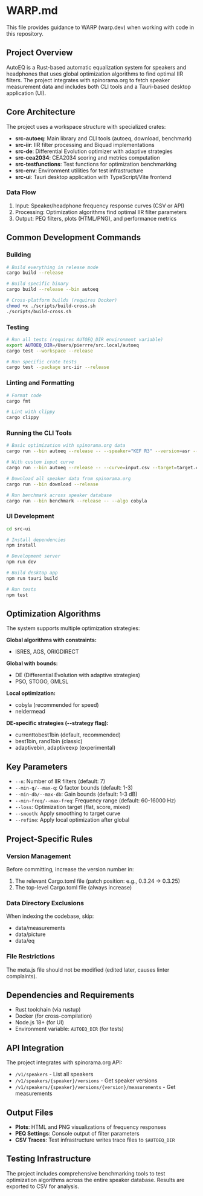 # WARP.md

This file provides guidance to WARP (warp.dev) when working with code in this repository.

## Project Overview

AutoEQ is a Rust-based automatic equalization system for speakers and headphones that uses global optimization algorithms to find optimal IIR filters. The project integrates with spinorama.org to fetch speaker measurement data and includes both CLI tools and a Tauri-based desktop application (UI).

## Core Architecture

The project uses a workspace structure with specialized crates:

- **src-autoeq**: Main library and CLI tools (autoeq, download, benchmark)
- **src-iir**: IIR filter processing and Biquad implementations
- **src-de**: Differential Evolution optimizer with adaptive strategies
- **src-cea2034**: CEA2034 scoring and metrics computation
- **src-testfunctions**: Test functions for optimization benchmarking
- **src-env**: Environment utilities for test infrastructure
- **src-ui**: Tauri desktop application with TypeScript/Vite frontend

### Data Flow

1. Input: Speaker/headphone frequency response curves (CSV or API)
2. Processing: Optimization algorithms find optimal IIR filter parameters
3. Output: PEQ filters, plots (HTML/PNG), and performance metrics

## Common Development Commands

### Building

```bash
# Build everything in release mode
cargo build --release

# Build specific binary
cargo build --release --bin autoeq

# Cross-platform builds (requires Docker)
chmod +x ./scripts/build-cross.sh
./scripts/build-cross.sh
```

### Testing

```bash
# Run all tests (requires AUTOEQ_DIR environment variable)
export AUTOEQ_DIR=/Users/pierrre/src.local/autoeq
cargo test --workspace --release

# Run specific crate tests
cargo test --package src-iir --release
```

### Linting and Formatting

```bash
# Format code
cargo fmt

# Lint with clippy
cargo clippy
```

### Running the CLI Tools

```bash
# Basic optimization with spinorama.org data
cargo run --bin autoeq --release -- --speaker="KEF R3" --version=asr --measurement=CEA2034 --algo cobyla

# With custom input curve
cargo run --bin autoeq --release -- --curve=input.csv --target=target.csv --n=7 --algo autoeq:de

# Download all speaker data from spinorama.org
cargo run --bin download --release

# Run benchmark across speaker database
cargo run --bin benchmark --release -- --algo cobyla
```

### UI Development

```bash
cd src-ui

# Install dependencies
npm install

# Development server
npm run dev

# Build desktop app
npm run tauri build

# Run tests
npm test
```

## Optimization Algorithms

The system supports multiple optimization strategies:

**Global algorithms with constraints:**

- ISRES, AGS, ORIGDIRECT

**Global with bounds:**

- DE (Differential Evolution with adaptive strategies)
- PSO, STOGO, GMLSL

**Local optimization:**

- cobyla (recommended for speed)
- neldermead

**DE-specific strategies (--strategy flag):**

- currenttobest1bin (default, recommended)
- best1bin, rand1bin (classic)
- adaptivebin, adaptiveexp (experimental)

## Key Parameters

- `--n`: Number of IIR filters (default: 7)
- `--min-q/--max-q`: Q factor bounds (default: 1-3)
- `--min-db/--max-db`: Gain bounds (default: 1-3 dB)
- `--min-freq/--max-freq`: Frequency range (default: 60-16000 Hz)
- `--loss`: Optimization target (flat, score, mixed)
- `--smooth`: Apply smoothing to target curve
- `--refine`: Apply local optimization after global

## Project-Specific Rules

### Version Management

Before committing, increase the version number in:

1. The relevant Cargo.toml file (patch position: e.g., 0.3.24 → 0.3.25)
2. The top-level Cargo.toml file (always increase)

### Data Directory Exclusions

When indexing the codebase, skip:

- data/measurements
- data/picture
- data/eq

### File Restrictions

The meta.js file should not be modified (edited later, causes linter complaints).

## Dependencies and Requirements

- Rust toolchain (via rustup)
- Docker (for cross-compilation)
- Node.js 18+ (for UI)
- Environment variable: `AUTOEQ_DIR` (for tests)

## API Integration

The project integrates with spinorama.org API:

- `/v1/speakers` - List all speakers
- `/v1/speakers/{speaker}/versions` - Get speaker versions
- `/v1/speakers/{speaker}/versions/{version}/measurements` - Get measurements

## Output Files

- **Plots**: HTML and PNG visualizations of frequency responses
- **PEQ Settings**: Console output of filter parameters
- **CSV Traces**: Test infrastructure writes trace files to `$AUTOEQ_DIR`

## Testing Infrastructure

The project includes comprehensive benchmarking tools to test optimization algorithms across the entire speaker database. Results are exported to CSV for analysis.
